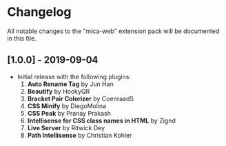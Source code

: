 # Changelog

All notable changes to the "mica-web" extension pack will be documented in this file.

## [1.0.0] - 2019-09-04

- Initial release with the following plugins:
  1. **Auto Rename Tag** by Jun Han
  1. **Beautify** by HookyQR
  1. **Bracket Pair Colorizer** by CoenraadS
  1. **CSS Minify** by DiegoMolina
  1. **CSS Peak** by Pranay Prakash
  1. **Intellisense for CSS class names in HTML** by Zignd
  1. **Live Server** by Ritwick Dey
  1. **Path Intellisense** by Christian Kohler
